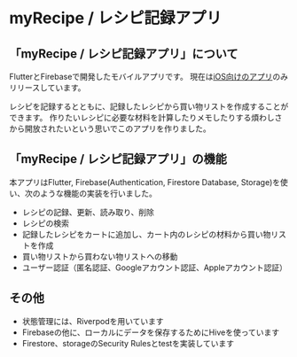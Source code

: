 # myRecipe / レシピ記録アプリ

## 「myRecipe / レシピ記録アプリ」について

FlutterとFirebaseで開発したモバイルアプリです。
現在は[iOS向けのアプリ](https://apps.apple.com/jp/app/myrecipe-%E3%83%AC%E3%82%B7%E3%83%94%E8%A8%98%E9%8C%B2%E3%82%A2%E3%83%97%E3%83%AA/id1627427244)のみリリースしています。

レシピを記録するとともに、記録したレシピから買い物リストを作成することができます。
作りたいレシピに必要な材料を計算したりメモしたりする煩わしさから開放されたいという思いでこのアプリを作りました。

##  「myRecipe / レシピ記録アプリ」の機能
本アプリはFlutter, Firebase(Authentication, Firestore Database, Storage)を使い、次のような機能の実装を行いました。

- レシピの記録、更新、読み取り、削除
- レシピの検索
- 記録したレシピをカートに追加し、カート内のレシピの材料から買い物リストを作成
- 買い物リストから買わない物リストへの移動
- ユーザー認証（匿名認証、Googleアカウント認証、Appleアカウント認証）

##  その他

- 状態管理には、Riverpodを用いています
- Firebaseの他に、ローカルにデータを保存するためにHiveを使っています
- Firestore、storageのSecurity Rulesとtestを実装しています
